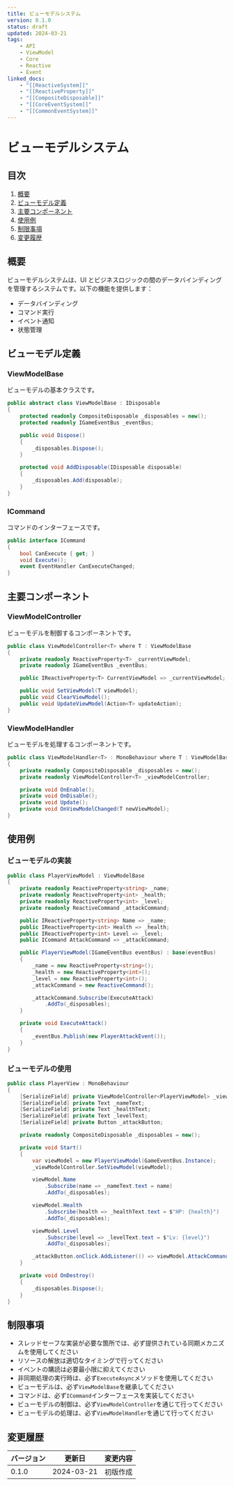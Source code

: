 ```yaml
---
title: ビューモデルシステム
version: 0.1.0
status: draft
updated: 2024-03-21
tags:
    - API
    - ViewModel
    - Core
    - Reactive
    - Event
linked_docs:
    - "[[ReactiveSystem]]"
    - "[[ReactiveProperty]]"
    - "[[CompositeDisposable]]"
    - "[[CoreEventSystem]]"
    - "[[CommonEventSystem]]"
---
```


# ビューモデルシステム

## 目次

1. [概要](#概要)
2. [ビューモデル定義](#ビューモデル定義)
3. [主要コンポーネント](#主要コンポーネント)
4. [使用例](#使用例)
5. [制限事項](#制限事項)
6. [変更履歴](#変更履歴)

## 概要

ビューモデルシステムは、UI とビジネスロジックの間のデータバインディングを管理するシステムです。以下の機能を提供します：

-   データバインディング
-   コマンド実行
-   イベント通知
-   状態管理

## ビューモデル定義

### ViewModelBase

ビューモデルの基本クラスです。

```csharp
public abstract class ViewModelBase : IDisposable
{
    protected readonly CompositeDisposable _disposables = new();
    protected readonly IGameEventBus _eventBus;

    public void Dispose()
    {
        _disposables.Dispose();
    }

    protected void AddDisposable(IDisposable disposable)
    {
        _disposables.Add(disposable);
    }
}
```

### ICommand

コマンドのインターフェースです。

```csharp
public interface ICommand
{
    bool CanExecute { get; }
    void Execute();
    event EventHandler CanExecuteChanged;
}
```

## 主要コンポーネント

### ViewModelController

ビューモデルを制御するコンポーネントです。

```csharp
public class ViewModelController<T> where T : ViewModelBase
{
    private readonly ReactiveProperty<T> _currentViewModel;
    private readonly IGameEventBus _eventBus;

    public IReactiveProperty<T> CurrentViewModel => _currentViewModel;

    public void SetViewModel(T viewModel);
    public void ClearViewModel();
    public void UpdateViewModel(Action<T> updateAction);
}
```

### ViewModelHandler

ビューモデルを処理するコンポーネントです。

```csharp
public class ViewModelHandler<T> : MonoBehaviour where T : ViewModelBase
{
    private readonly CompositeDisposable _disposables = new();
    private readonly ViewModelController<T> _viewModelController;

    private void OnEnable();
    private void OnDisable();
    private void Update();
    private void OnViewModelChanged(T newViewModel);
}
```

## 使用例

### ビューモデルの実装

```csharp
public class PlayerViewModel : ViewModelBase
{
    private readonly ReactiveProperty<string> _name;
    private readonly ReactiveProperty<int> _health;
    private readonly ReactiveProperty<int> _level;
    private readonly ReactiveCommand _attackCommand;

    public IReactiveProperty<string> Name => _name;
    public IReactiveProperty<int> Health => _health;
    public IReactiveProperty<int> Level => _level;
    public ICommand AttackCommand => _attackCommand;

    public PlayerViewModel(IGameEventBus eventBus) : base(eventBus)
    {
        _name = new ReactiveProperty<string>();
        _health = new ReactiveProperty<int>();
        _level = new ReactiveProperty<int>();
        _attackCommand = new ReactiveCommand();

        _attackCommand.Subscribe(ExecuteAttack)
            .AddTo(_disposables);
    }

    private void ExecuteAttack()
    {
        _eventBus.Publish(new PlayerAttackEvent());
    }
}
```

### ビューモデルの使用

```csharp
public class PlayerView : MonoBehaviour
{
    [SerializeField] private ViewModelController<PlayerViewModel> _viewModelController;
    [SerializeField] private Text _nameText;
    [SerializeField] private Text _healthText;
    [SerializeField] private Text _levelText;
    [SerializeField] private Button _attackButton;

    private readonly CompositeDisposable _disposables = new();

    private void Start()
    {
        var viewModel = new PlayerViewModel(GameEventBus.Instance);
        _viewModelController.SetViewModel(viewModel);

        viewModel.Name
            .Subscribe(name => _nameText.text = name)
            .AddTo(_disposables);

        viewModel.Health
            .Subscribe(health => _healthText.text = $"HP: {health}")
            .AddTo(_disposables);

        viewModel.Level
            .Subscribe(level => _levelText.text = $"Lv: {level}")
            .AddTo(_disposables);

        _attackButton.onClick.AddListener(() => viewModel.AttackCommand.Execute());
    }

    private void OnDestroy()
    {
        _disposables.Dispose();
    }
}
```

## 制限事項

-   スレッドセーフな実装が必要な箇所では、必ず提供されている同期メカニズムを使用してください
-   リソースの解放は適切なタイミングで行ってください
-   イベントの購読は必要最小限に抑えてください
-   非同期処理の実行時は、必ず`ExecuteAsync`メソッドを使用してください
-   ビューモデルは、必ず`ViewModelBase`を継承してください
-   コマンドは、必ず`ICommand`インターフェースを実装してください
-   ビューモデルの制御は、必ず`ViewModelController`を通じて行ってください
-   ビューモデルの処理は、必ず`ViewModelHandler`を通じて行ってください

## 変更履歴

| バージョン | 更新日     | 変更内容 |
| ---------- | ---------- | -------- |
| 0.1.0      | 2024-03-21 | 初版作成 |
